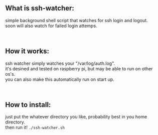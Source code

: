 ## What is ssh-watcher:

simple background shell script that watches for ssh login and logout. <br>
soon will also watch for failed login attemps. <br>

<br>

## How it works:

ssh watcher simply watches your "/var/log/auth.log". <br>
it's desined and tested on raspberry pi, but may be able to run on other os's. <br>
you can also make this automatically run on start up. <br>

<br>

## How to install:

just put the whatever directory you like, probability best in you home directory. <br>
then run it! `./ssh-watcher.sh` <br>

<br>

